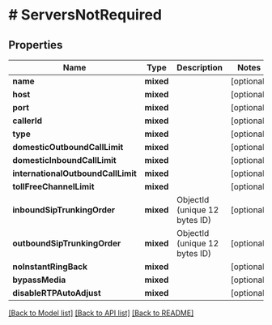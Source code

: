 # # ServersNotRequired

## Properties

Name | Type | Description | Notes
------------ | ------------- | ------------- | -------------
**name** | **mixed** |  | [optional]
**host** | **mixed** |  | [optional]
**port** | **mixed** |  | [optional]
**callerId** | **mixed** |  | [optional]
**type** | **mixed** |  | [optional]
**domesticOutboundCallLimit** | **mixed** |  | [optional]
**domesticInboundCallLimit** | **mixed** |  | [optional]
**internationalOutboundCallLimit** | **mixed** |  | [optional]
**tollFreeChannelLimit** | **mixed** |  | [optional]
**inboundSipTrunkingOrder** | **mixed** | ObjectId (unique 12 bytes ID) | [optional]
**outboundSipTrunkingOrder** | **mixed** | ObjectId (unique 12 bytes ID) | [optional]
**noInstantRingBack** | **mixed** |  | [optional]
**bypassMedia** | **mixed** |  | [optional]
**disableRTPAutoAdjust** | **mixed** |  | [optional]

[[Back to Model list]](../../README.md#models) [[Back to API list]](../../README.md#endpoints) [[Back to README]](../../README.md)
